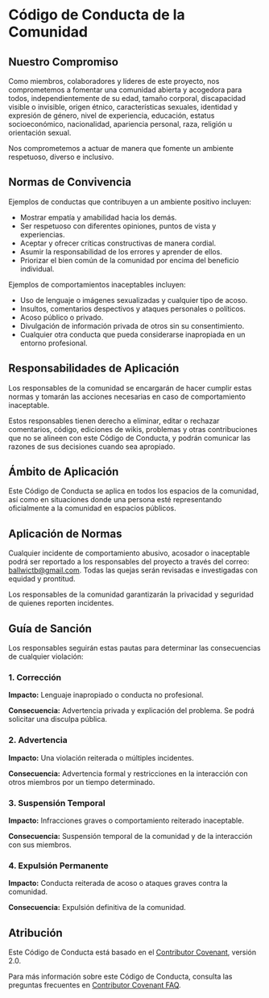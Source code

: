 # Código de Conducta de la Comunidad

## Nuestro Compromiso

Como miembros, colaboradores y líderes de este proyecto, nos comprometemos a fomentar una comunidad abierta y acogedora para todos, independientemente de su edad, tamaño corporal, discapacidad visible o invisible, origen étnico, características sexuales, identidad y expresión de género, nivel de experiencia, educación, estatus socioeconómico, nacionalidad, apariencia personal, raza, religión u orientación sexual.

Nos comprometemos a actuar de manera que fomente un ambiente respetuoso, diverso e inclusivo.

## Normas de Convivencia

Ejemplos de conductas que contribuyen a un ambiente positivo incluyen:

* Mostrar empatía y amabilidad hacia los demás.
* Ser respetuoso con diferentes opiniones, puntos de vista y experiencias.
* Aceptar y ofrecer críticas constructivas de manera cordial.
* Asumir la responsabilidad de los errores y aprender de ellos.
* Priorizar el bien común de la comunidad por encima del beneficio individual.

Ejemplos de comportamientos inaceptables incluyen:

* Uso de lenguaje o imágenes sexualizadas y cualquier tipo de acoso.
* Insultos, comentarios despectivos y ataques personales o políticos.
* Acoso público o privado.
* Divulgación de información privada de otros sin su consentimiento.
* Cualquier otra conducta que pueda considerarse inapropiada en un entorno profesional.

## Responsabilidades de Aplicación

Los responsables de la comunidad se encargarán de hacer cumplir estas normas y tomarán las acciones necesarias en caso de comportamiento inaceptable.

Estos responsables tienen derecho a eliminar, editar o rechazar comentarios, código, ediciones de wikis, problemas y otras contribuciones que no se alineen con este Código de Conducta, y podrán comunicar las razones de sus decisiones cuando sea apropiado.

## Ámbito de Aplicación

Este Código de Conducta se aplica en todos los espacios de la comunidad, así como en situaciones donde una persona esté representando oficialmente a la comunidad en espacios públicos.

## Aplicación de Normas

Cualquier incidente de comportamiento abusivo, acosador o inaceptable podrá ser reportado a los responsables del proyecto a través del correo: ballwictb@gmail.com.
Todas las quejas serán revisadas e investigadas con equidad y prontitud.

Los responsables de la comunidad garantizarán la privacidad y seguridad de quienes reporten incidentes.

## Guía de Sanción

Los responsables seguirán estas pautas para determinar las consecuencias de cualquier violación:

### 1. Corrección

**Impacto:** Lenguaje inapropiado o conducta no profesional.

**Consecuencia:** Advertencia privada y explicación del problema. Se podrá solicitar una disculpa pública.

### 2. Advertencia

**Impacto:** Una violación reiterada o múltiples incidentes.

**Consecuencia:** Advertencia formal y restricciones en la interacción con otros miembros por un tiempo determinado.

### 3. Suspensión Temporal

**Impacto:** Infracciones graves o comportamiento reiterado inaceptable.

**Consecuencia:** Suspensión temporal de la comunidad y de la interacción con sus miembros.

### 4. Expulsión Permanente

**Impacto:** Conducta reiterada de acoso o ataques graves contra la comunidad.

**Consecuencia:** Expulsión definitiva de la comunidad.

## Atribución

Este Código de Conducta está basado en el [Contributor Covenant](https://www.contributor-covenant.org), versión 2.0.

Para más información sobre este Código de Conducta, consulta las preguntas frecuentes en [Contributor Covenant FAQ](https://www.contributor-covenant.org/faq).

